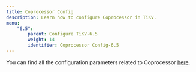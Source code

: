 ```yaml
---
title: Coprocessor Config
description: Learn how to configure Coprocessor in TiKV.
menu:
    "6.5":
        parent: Configure TiKV-6.5
        weight: 14
        identifier: Coprocessor Config-6.5
---
```


You can find all the configuration parameters related to Coprocessor [here](../tikv-configuration-file/#coprocessor).
